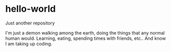 # hello-world
Just another repository

I'm just a demon walking among the earth, doing the things that any
normal human would. Learning, eating, spending times with friends, etc..
And know I am taking up coding.
